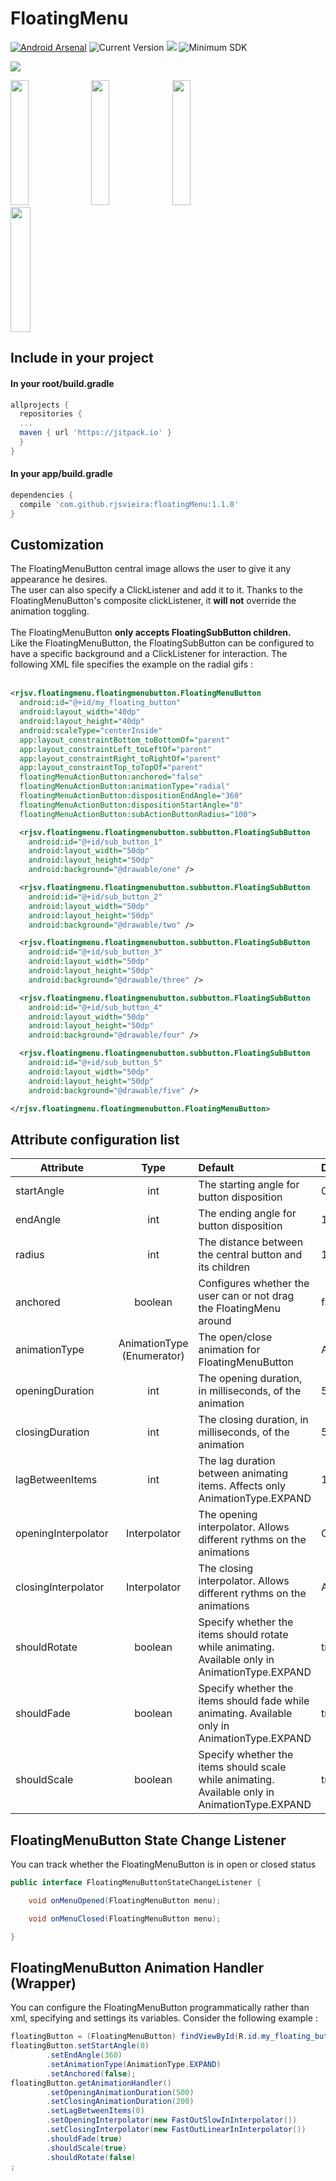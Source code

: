 # FloatingMenu

[![Android Arsenal](https://img.shields.io/badge/Android%20Arsenal-FloatingMenu-brightgreen.svg?style=flat)](https://android-arsenal.com/details/1/5697)
![Current Version](https://img.shields.io/badge/Current%20Version-1.1.0-brightgreen.svg)
[![](https://jitpack.io/v/rjsvieira/floatingMenu.svg)](https://jitpack.io/#rjsvieira/floatingMenu)
![Minimum SDK](https://img.shields.io/badge/minSdkVersion%20-15-blue.svg)

<img src="images/banner.png">

<kbd><img src="https://github.com/rjsvieira/FloatingMenu/blob/master/images/radial_open_close.gif" width="24%" height="200px">  <img src="https://github.com/rjsvieira/FloatingMenu/blob/master/images/radial_adapt.gif" width="24%" height="200px">  <img src="https://github.com/rjsvieira/FloatingMenu/blob/master/images/expand_open_close.gif" width="24%" height="200px">  <img src="https://github.com/rjsvieira/FloatingMenu/blob/master/images/expand_adapt.gif" width="25%" height="200px"></kbd>


<h2>Include in your project</h2>

<h4> In your root/build.gradle</h4>

```groovy
allprojects {
  repositories {
  ...
  maven { url 'https://jitpack.io' }
  }
}  
```

<h4> In your app/build.gradle</h4>

```groovy
dependencies {
  compile 'com.github.rjsvieira:floatingMenu:1.1.0'
}
```


<h2>Customization</h2>

The FloatingMenuButton central image allows the user to give it any appearance he desires.<br>
The user can also specify a ClickListener and add it to it. Thanks to the FloatingMenuButton's composite clickListener, it <b>will not</b> override the animation toggling.<br><br>
The FloatingMenuButton <b>only accepts FloatingSubButton children.</b> <br>
Like the FloatingMenuButton, the FloatingSubButton can be configured to have a specific background and a ClickListener for interaction.
The following XML file specifies the example on the radial gifs : 
<br>
<br>

```xml
<rjsv.floatingmenu.floatingmenubutton.FloatingMenuButton
  android:id="@+id/my_floating_button"
  android:layout_width="40dp"
  android:layout_height="40dp"
  android:scaleType="centerInside"
  app:layout_constraintBottom_toBottomOf="parent"
  app:layout_constraintLeft_toLeftOf="parent"
  app:layout_constraintRight_toRightOf="parent"
  app:layout_constraintTop_toTopOf="parent"
  floatingMenuActionButton:anchored="false"
  floatingMenuActionButton:animationType="radial"
  floatingMenuActionButton:dispositionEndAngle="360"
  floatingMenuActionButton:dispositionStartAngle="0"
  floatingMenuActionButton:subActionButtonRadius="100">

  <rjsv.floatingmenu.floatingmenubutton.subbutton.FloatingSubButton
    android:id="@+id/sub_button_1"
    android:layout_width="50dp"
    android:layout_height="50dp"
    android:background="@drawable/one" />

  <rjsv.floatingmenu.floatingmenubutton.subbutton.FloatingSubButton
    android:id="@+id/sub_button_2"
    android:layout_width="50dp"
    android:layout_height="50dp"
    android:background="@drawable/two" />

  <rjsv.floatingmenu.floatingmenubutton.subbutton.FloatingSubButton
    android:id="@+id/sub_button_3"
    android:layout_width="50dp"
    android:layout_height="50dp"
    android:background="@drawable/three" />

  <rjsv.floatingmenu.floatingmenubutton.subbutton.FloatingSubButton
    android:id="@+id/sub_button_4"
    android:layout_width="50dp"
    android:layout_height="50dp"
    android:background="@drawable/four" />

  <rjsv.floatingmenu.floatingmenubutton.subbutton.FloatingSubButton
    android:id="@+id/sub_button_5"
    android:layout_width="50dp"
    android:layout_height="50dp"
    android:background="@drawable/five" />

</rjsv.floatingmenu.floatingmenubutton.FloatingMenuButton>
 ```
<h2>Attribute configuration list</h2>

| Attribute        | Type           | Default  | Default |
| ------------- |:-------------:| :-----| :------ |
| startAngle           | int | The starting angle for button disposition | 0 |
| endAngle             | int | The ending angle for button disposition   | 180 |
| radius               | int | The distance between the central button and its children | 100(dp) |
| anchored             | boolean | Configures whether the user can or not drag the FloatingMenu around | false |
| animationType        | AnimationType (Enumerator) | The open/close animation for FloatingMenuButton | AnimationType.EXPAND |
| openingDuration      | int | The opening duration, in milliseconds, of the animation | 500 |
| closingDuration      | int | The closing duration, in milliseconds, of the animation | 500 |
| lagBetweenItems      | int | The lag duration between animating items. Affects only AnimationType.EXPAND | 100 |
| openingInterpolator  | Interpolator | The opening interpolator. Allows different rythms on the animations| OvershootInterpolator |
| closingInterpolator  | Interpolator | The closing interpolator. Allows different rythms on the animations | AccelerateDecelerateInterpolator |
| shouldRotate         | boolean | Specify whether the items should rotate while animating. Available only in AnimationType.EXPAND | true |
| shouldFade           | boolean | Specify whether the items should fade while animating. Available only in AnimationType.EXPAND | true |
| shouldScale          | boolean | Specify whether the items should scale while animating. Available only in AnimationType.EXPAND | true |

<h2>FloatingMenuButton State Change Listener</h2>

You can track whether the FloatingMenuButton is in open or closed status

```java
public interface FloatingMenuButtonStateChangeListener {

    void onMenuOpened(FloatingMenuButton menu);

    void onMenuClosed(FloatingMenuButton menu);

}
```


<h2>FloatingMenuButton Animation Handler (Wrapper)</h2>

You can configure the FloatingMenuButton programmatically rather than xml, specifying and settings its variables.
Consider the following example :

```java
floatingButton = (FloatingMenuButton) findViewById(R.id.my_floating_button);
floatingButton.setStartAngle(0)
        .setEndAngle(360)
        .setAnimationType(AnimationType.EXPAND)
        .setAnchored(false);
floatingButton.getAnimationHandler()
        .setOpeningAnimationDuration(500)
        .setClosingAnimationDuration(200)
        .setLagBetweenItems(0)
        .setOpeningInterpolator(new FastOutSlowInInterpolator())
        .setClosingInterpolator(new FastOutLinearInInterpolator())
        .shouldFade(true)
        .shouldScale(true)
        .shouldRotate(false)
;
```
